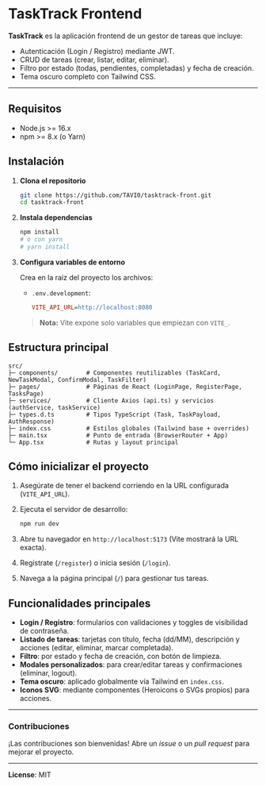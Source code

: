 # TaskTrack Frontend

**TaskTrack** es la aplicación frontend de un gestor de tareas que incluye:

* Autenticación (Login / Registro) mediante JWT.
* CRUD de tareas (crear, listar, editar, eliminar).
* Filtro por estado (todas, pendientes, completadas) y fecha de creación.
* Tema oscuro completo con Tailwind CSS.

---

## Requisitos

* Node.js >= 16.x
* npm >= 8.x (o Yarn)

## Instalación

1. **Clona el repositorio**

   ```bash
   git clone https://github.com/TAVI0/tasktrack-front.git
   cd tasktrack-front
   ```

2. **Instala dependencias**

   ```bash
   npm install
   # o con yarn
   # yarn install
   ```

3. **Configura variables de entorno**

   Crea en la raíz del proyecto los archivos:

   * `.env.development`:

     ```ini
     VITE_API_URL=http://localhost:8080
     ```


   > **Nota:** Vite expone solo variables que empiezan con `VITE_`.


## Estructura principal

```
src/
├─ components/        # Componentes reutilizables (TaskCard, NewTaskModal, ConfirmModal, TaskFilter)
├─ pages/             # Páginas de React (LoginPage, RegisterPage, TasksPage)
├─ services/          # Cliente Axios (api.ts) y servicios (authService, taskService)
├─ types.d.ts         # Tipos TypeScript (Task, TaskPayload, AuthResponse)
├─ index.css          # Estilos globales (Tailwind base + overrides)
├─ main.tsx           # Punto de entrada (BrowserRouter + App)
└─ App.tsx            # Rutas y layout principal
```

## Cómo inicializar el proyecto

1. Asegúrate de tener el backend corriendo en la URL configurada (`VITE_API_URL`).
2. Ejecuta el servidor de desarrollo:

   ```bash
   npm run dev
   ```
3. Abre tu navegador en `http://localhost:5173` (Vite mostrará la URL exacta).
4. Regístrate (`/register`) o inicia sesión (`/login`).
5. Navega a la página principal (`/`) para gestionar tus tareas.

## Funcionalidades principales

* **Login / Registro**: formularios con validaciones y toggles de visibilidad de contraseña.
* **Listado de tareas**: tarjetas con título, fecha (dd/MM), descripción y acciones (editar, eliminar, marcar completada).
* **Filtro**: por estado y fecha de creación, con botón de limpieza.
* **Modales personalizados**: para crear/editar tareas y confirmaciones (eliminar, logout).
* **Tema oscuro**: aplicado globalmente vía Tailwind en `index.css`.
* **Iconos SVG**: mediante componentes (Heroicons o SVGs propios) para acciones.

---

### Contribuciones

¡Las contribuciones son bienvenidas! Abre un *issue* o un *pull request* para mejorar el proyecto.

---

**License**: MIT
